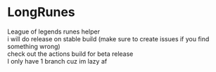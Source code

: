 # LongRunes
League of legends runes helper  
i will do release on stable build (make sure to create issues if you find something wrong)  
check out the actions build for beta release  
I only have 1 branch cuz im lazy af  
